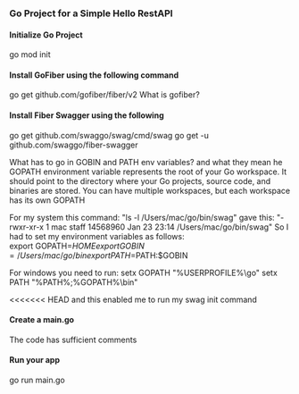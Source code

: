 ### Go Project for a Simple Hello RestAPI

#### Initialize Go Project
go mod init <module-name>

#### Install GoFiber using the following command
go get github.com/gofiber/fiber/v2
What is gofiber?

#### Install Fiber Swagger using the following
go get github.com/swaggo/swag/cmd/swag
go get -u github.com/swaggo/fiber-swagger


What has to go in GOBIN and PATH env variables? and what they mean
he GOPATH environment variable represents the root of your Go workspace.
It should point to the directory where your Go projects, source code, and binaries are stored.
You can have multiple workspaces, but each workspace has its own GOPATH


For my system this command: "ls -l /Users/mac/go/bin/swag" gave this: "-rwxr-xr-x  1 mac  staff  14568960 Jan 23 23:14 /Users/mac/go/bin/swag"
So I had to set my environment variables as follows:  
export GOPATH=$HOME 
export GOBIN=/Users/mac/go/bin  
export PATH=$PATH:$GOBIN  

For windows you need to run: setx GOPATH "%USERPROFILE%\go"
setx PATH "%PATH%;%GOPATH%\bin"

<<<<<<< HEAD
and this enabled me to run my swag init command

#### Create a main.go
The code has sufficient comments

#### Run your app
go run main.go
